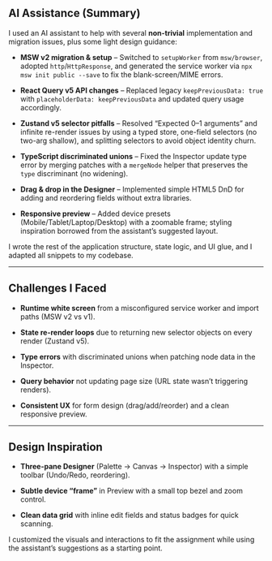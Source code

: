 ## AI Assistance (Summary)

I used an AI assistant to help with several **non-trivial** implementation and migration issues, plus some light design guidance:

-   **MSW v2 migration & setup** – Switched to `setupWorker` from `msw/browser`, adopted `http`/`HttpResponse`, and generated the service worker via `npx msw init public --save` to fix the blank-screen/MIME errors.
    
-   **React Query v5 API changes** – Replaced legacy `keepPreviousData: true` with `placeholderData: keepPreviousData` and updated query usage accordingly.
    
-   **Zustand v5 selector pitfalls** – Resolved “Expected 0–1 arguments” and infinite re-render issues by using a typed store, one-field selectors (no two-arg shallow), and splitting selectors to avoid object identity churn.
    
-   **TypeScript discriminated unions** – Fixed the Inspector update type error by merging patches with a `mergeNode` helper that preserves the `type` discriminant (no widening).
    
-   **Drag & drop in the Designer** – Implemented simple HTML5 DnD for adding and reordering fields without extra libraries.
    
-   **Responsive preview** – Added device presets (Mobile/Tablet/Laptop/Desktop) with a zoomable frame; styling inspiration borrowed from the assistant’s suggested layout.
    

I wrote the rest of the application structure, state logic, and UI glue, and I adapted all snippets to my codebase.

----------

## Challenges I Faced

-   **Runtime white screen** from a misconfigured service worker and import paths (MSW v2 vs v1).
    
-   **State re-render loops** due to returning new selector objects on every render (Zustand v5).
    
-   **Type errors** with discriminated unions when patching node data in the Inspector.
    
-   **Query behavior** not updating page size (URL state wasn’t triggering renders).
    
-   **Consistent UX** for form design (drag/add/reorder) and a clean responsive preview.
    

----------

## Design Inspiration

-   **Three-pane Designer** (Palette → Canvas → Inspector) with a simple toolbar (Undo/Redo, reordering).
    
-   **Subtle device “frame”** in Preview with a small top bezel and zoom control.
    
-   **Clean data grid** with inline edit fields and status badges for quick scanning.
    

I customized the visuals and interactions to fit the assignment while using the assistant’s suggestions as a starting point.